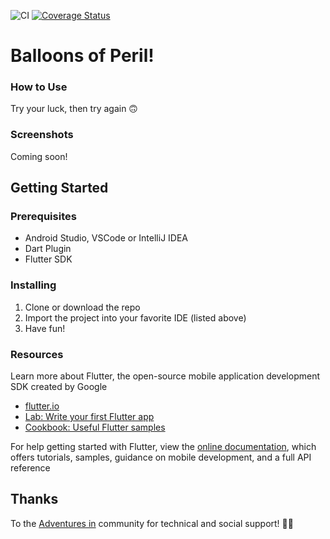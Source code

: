 ![CI](https://github.com/T-Davis/balloons-of-peril/workflows/flutterCI/badge.svg?branch=dev)
[![Coverage Status](https://coveralls.io/repos/github/T-Davis/balloons-of-peril/badge.svg?branch=dev)](https://coveralls.io/github/T-Davis/hangman-game?branch=dev)

# Balloons of Peril!
### How to Use
Try your luck, then try again 🙃

### Screenshots
Coming soon!

## Getting Started
### Prerequisites
- Android Studio, VSCode or IntelliJ IDEA
- Dart Plugin
- Flutter SDK

### Installing
1. Clone or download the repo
2. Import the project into your favorite IDE (listed above)
3. Have fun!

### Resources
Learn more about Flutter, the open-source mobile application development SDK created by Google
- [flutter.io](https://flutter.io)
- [Lab: Write your first Flutter app](https://flutter.io/docs/get-started/codelab)
- [Cookbook: Useful Flutter samples](https://flutter.io/docs/cookbook)

For help getting started with Flutter, view the 
[online documentation](https://flutter.io/docs), which offers tutorials, 
samples, guidance on mobile development, and a full API reference

## Thanks
To the [Adventures in](https://www.meetup.com/Adventures-in-Flutter-Firebase/) community for technical and social support! 🙏🍻